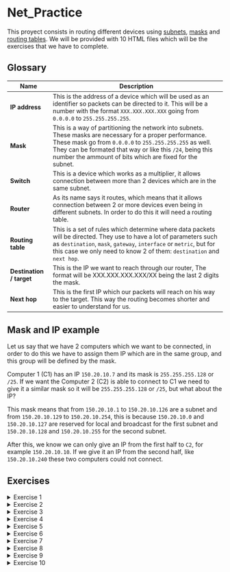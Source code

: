 # Net_Practice
This proyect consists in routing different devices using [subnets](https://en.wikipedia.org/wiki/Subnetwork), [masks](https://condor.depaul.edu/sjost/361/materials/SubnetMask.html) and [routing tables](https://en.wikipedia.org/wiki/Routing_table).
We will be provided with 10 HTML files which will be the exercises that we have to complete.

## Glossary

| Name | Description |
|------|------------|
| **IP address**    | This is the address of a device which will be used as an identifier so packets can be directed to it. This will be a number with the format `XXX.XXX.XXX.XXX` going from `0.0.0.0` to `255.255.255.255`. |
| **Mask**       | This is a way of partitioning the network into subnets. These masks are necessary for a proper performance. These mask go from `0.0.0.0` to `255.255.255.255` as well. They can be formated that way or like this `/24`, being this number the ammount of bits which are fixed for the subnet. |
| **Switch**     | This is a device which works as a multiplier, it allows connection between more than 2 devices which are in the same subnet. |
| **Router**     | As its name says it routes, which means that it allows connection between 2 or more devices even being in different subnets. In order to do this it will need a routing table. |
| **Routing table**        | This is a set of rules which determine where data packets will be directed. They use to have a lot of parameters such as `destination`, `mask`, `gateway`, `interface` or `metric`, but for this case we only need to know 2 of them: `destination` and `next hop`. |
| **Destination / target** | This is the IP we want to reach through our router, The format will be XXX.XXX.XXX.XXX/XX being the last 2 digits the mask. |
| **Next hop**             | This is the first IP which our packets will reach on his way to the target. This way the routing becomes shorter and easier to understand for us. |

## Mask and IP example

Let us say that we have 2 computers which we want to be connected, in order to do this we have to assign them IP which are in the same group, and this group will be defined by the mask.

Computer 1 (C1) has an IP `150.20.10.7` and its mask is `255.255.255.128` or `/25`. If we want the Computer 2 (C2) is able to connect to C1 we need to give it a similar mask so it will be `255.255.255.128` or `/25`, but what about the IP?

This mask means that from `150.20.10.1` to `150.20.10.126` are a subnet and from `150.20.10.129` to `150.20.10.254`, this is because `150.20.10.0` and `150.20.10.127` are reserved for local and broadcast for the first subnet and `150.20.10.128` and `150.20.10.255` for the second subnet.

After this, we know we can only give an IP from the first half to <code>C2</code>, for example `150.20.10.10`. If we give it an IP from the second half, like `150.20.10.240` these two computers could not connect.

## Exercises

<details>
  
  <summary>Exercise 1</summary>
  </br>
  In this exercise we have 2 pairs of computers that we want to connect, all of them have a locked mask, so we have to assign a proper IP in order to connect.
  
  - <code>A</code> has a mask <code>255.255.255.0</code> so the first 3 bytes must be equal to <code>B</code> IP and we can give any number to the last byte between 1-254, obviously avoiding the IP taken by B1, for example <code>104.96.23.250</code>.
  - <code>D</code> has a mask <code>255.255.0.0</code> so the first 2 bytes must be equal to <code>C</code> IP and we can give any number to the last 2 bytes between 1-254, obviously avoiding the IP taken by <code>C</code>, for example <code>211.191.1.74</code>.
  
  ![](/sol_img/Level_1.png)
 </details>

<details>
  
  <summary>Exercise 2</summary>
  </br>
  In this exercise we have 2 pairs of computers that we want to connect, 3 of them have a locked mask, so we have to assign a proper mask and IP in order to connect them.
  
  The masks must be similar between the computers we want to connect and the IP must be in the same group.
  
  - <code>B</code> needs the mask of <code>A</code> so we will give it <code>255.255.255.224</code> or <code>/27</code>.
  - <code>A</code> needs an IP in the same group of <code>B</code> so we will give it one in its group, for example <code>192.168.98.221</code>.
  - <code>C</code> and <code>D</code> have their mask locked and because they can only have 4 IP in a group and 2 of them are reserved we need to give them 2 IP which are adjacent and are not reserved, for example <code>192.168.98.1</code> and <code>192.168.98.2</code>.
  
  ![](/sol_img/Level_2.png)
 </details>

<details>
  
  <summary>Exercise 3</summary>
  </br>
  In this exercise we have 3 computers connected by a switch, as it is explained earlier, a switch works as a multiplier so it allows connection between more than 2 devices, but all of them must be able to connect as usual (their IP must be in the same subnet).
  
  The masks must be similar to C which is locked, and it let us a 128 IP range for the subnet.
  
  - <code>A</code> has its IP locked so the rest of them must be in the same group. Since it is in the first half of <code>104.198.14.X</code> all of them must be between 1 and 126.
  
  ![](/sol_img/Level_3.png)
 </details>
 
 <details>
  
  <summary>Exercise 4</summary>
  </br>
  In this exercise we have 2 computers connected by a switch to a router, as it is explained earlier, a router allows connection between more than one devices even if they are not in the same subnet.
  
  We have to use similar IPs to <code>A</code>, but some of them are taken by the router subnet:
  - <code>R2</code> takes from <code>82.168.118.0</code> to <code>82.168.118.127</code>.
  - <code>R3</code> takes from <code>82.168.118.198</code> to <code>82.168.118.255</code>.
  It only let us from <code>82.168.118.128</code> to <code>82.168.118.197</code> so we will give <code>R1</code> and <code>B1</code> IPs in that range, for example <code>82.168.118.130</code> and <code>82.168.118.133</code>, and will set the mask to <code>/26</code> or <code>255.255.255.192</code>
  
  ![](/sol_img/Level_4.png)
  
 </details>
 
 <details>
  
  <summary>Exercise 5</summary>
  </br>
  In this exercise we have 2 computers connected by a router, but, in this case we need to set the routing tables. These routing tables only have 2 parameters, the target (left) and the next hop (right).
  
- <code>R2</code> and <code>B</code> must have the same mask. Its IPs must be in the same group, for example <code>139.181.194.252</code>.
- <code>R1</code> and <code>A</code> must have the same mask. Its IPs must be in the same group, for example <code>39.31.71.121</code>.
- The routing table <code>B</code> must have <code>R2</code> IP as next hop.
- The routing table <code>A</code> must have <code>R1</code> IP as next hop and <code>B1</code> IP as target, with the following format <code>XXX.XXX.XXX.XXX/YY</code>, being <code>X</code> the IP and <code>Y</code> the mask.
  
  ![](/sol_img/Level_5.png)
 </details>
 
 <details>
  
  <summary>Exercise 6</summary>
  </br>
  In this exercise we have 1 computers connected by a switch to a router, which connects to the Internet.
  
  - Since <code>R2</code> has a fixed IP and mask we already know its subnet, being <code>163.172.250.0</code> - <code>163.172.250.15</code>.
  - We can set <code>A1</code> mask to <code>255.255.255.128</code> or <code>/25</code> because it is connected to <code>R1</code>.
  - Now let us give <code>R1</code> an IP which is can connect to <code>A1</code>.
  - Internet target must be <code>A1</code> IP and its mask, being <code>67.130.151.227/25</code>.
  - Because <code>R</code> next hop is an IP from R1 subnet we know that its target must be in that way so we set the Internet IP as target.
  - Finally let us set the <code>A</code> routing table, being the target <code>8.8.8.8/16</code>, <code>0.0.0.0/0</code> or <code>default</code>.
  
  ![](/sol_img/Level_6.png)
 </details>

 <details>
  
  <summary>Exercise 7</summary>
  </br>
  In this exercise we have 2 computers connected by 2 routers. <code>R11</code> and <code>R12</code> IPs are locked so we have to work around that. In this exercise we could give almost any size of mask, but I will use <code>255.255.255.128</code> (feel free to try other options).
  
  - Because all the masks will be the same we will set them all now.
  - Now, <code>A1</code> IP must be in the <code>R11</code> subnet so we will give it <code>119.198.14.2</code>, and we already know its next hop so we will set it to <code>R11</code> IP. 
  - Same for <code>R21</code> and <code>R12</code> so we will set <code>R21</code> IP to <code>119.198.14.249</code>, now we can set <code>R1</code> next hop to this IP too.
  - For <code>R22</code> and <code>C1</code> we can use any IP we want except <code>119.198.14.X</code> since all of them are in use. We will use <code>119.198.16.19</code> and <code>119.198.16.20</code>.
  - Now we just have to set <code>A</code> routing table, giving it <code>C1</code> IP, and same for <code>R1</code>.
  - <code>R2</code> and <code>C1</code> will have <code>A1</code> IP as target and their corresponding next hops.
  
  ![](/sol_img/Level_7.png)
 </details>

 <details>
  
  <summary>Exercise 8</summary>
  </br>
  In this exercise we have 2 computers connected by 1 router, this one connects to a second router which connects to the Internet.
  
  - Since we have <code>R12</code> mask and IP locked we can set Internet routing table with this IP.
  - Now, using the next hop in <code>R2</code> routing table we can set <code>R13</code> IP.
  - Let us set R23 mask to <code>255.255.255.240</code> or <code>/28</code> so it can connect to <code>D1</code>.
  - <code>R2</code> <code>C</code> and <code>D</code> routing tables will connect to the Internet so let us give them <code>default</code> or <code>0.0.0.0/0</code> as target.
  - Because the internet will only connect to <code>157.229.44.0</code> IPs, all of our IPs must be in that range so we will set the rest of our masks to <code>/30</code> or <code>255.255.255.252</code> since we only need 2 IPs for each subnet.
  - Now, <code>R21</code> must have <code>157.229.44.61</code> as IP since it is the only one in <code>R13</code> subnet.
  - After this we can set <code>R1</code> routing table, giving it <code>157.229.44.61</code> as next hop and <code>157.229.44.0/26</code> as target, since it is the same as the Internet target.
  - There are only 4 IP left to set so let us give them some that are in the same subnet to each pair, for example, <code>157.229.44.1</code> and <code>157.229.44.2</code> for <code>R23</code> and <code>D1</code>; and <code>157.229.44.21</code> and <code>157.229.44.22</code> for <code>R22</code> and <code>C1</code>.
  - Finally let us set <code>C</code> and <code>D</code> next hop.
  
  ![](/sol_img/Level_8.png)
 </details>
 
  <details>
  
  <summary>Exercise 9</summary>
  </br>
  Because this exercise is longer, harder and needs a lot of connections I recommend to try getting an OK in each goal, one by one.
  
  - Firtly let us set a few IPs and masks that we already know.
  - <code>R23</code> IP must be the one in <code>D</code> next hop.
  - <code>D1</code> mask must be the same as <code>R23</code>.
  - <code>A1</code> and <code>B1</code> masks must be the same as <code>R11</code>.
  - <code>R13</code> mask must be the same as <code>R21</code>.
  - Now we have to connect <code>A1</code> and <code>B1</code>, but this is kind of tricky, because <code>A1</code> will be connected to the internet so its IP cannot be <code>192.168.X.X</code>, so let us set them to <code>192.18.14.3</code> and <code>192.18.14.5</code>, and since we will need it later let us set <code>R11</code> to <code>192.18.14.1</code>.
  - After this, we need to connect <code>C1</code> and <code>D1</code>. These two have a similar problem, since <code>10.0.0.0</code> cannot connect to the Internet either so we will set <code>C1</code> to <code>15.0.0.1</code>, we do not need to change its mask so we will set <code>R22</code> IP to <code>15.0.0.254</code> and now change <code>C</code> next hop to the same IP.
  - We need to set <code>D</code> to an IP in the <code>R23</code> subnet, for example <code>73.55.47.173</code>. But in order to connect <code>D</code> to <code>C</code> (and the Internet later) we will set its target as <code>default</code> or <code>0.0.0.0/0</code>.
  - Let us go for the next goal, now <code>A</code> must connect to the Internet so we will change its routing table, setting its next hop as <code>R11</code> IP and its target as <code>default</code> or <code>0.0.0.0/0</code>. In order to get connection back from the Internet we must set its routing table to connect to our computer. Let us set the first target to <code>192.18.14.0/24</code> so it can connect to all this subnet.
  - Now <code>A</code> must connect to <code>D</code>. In order to do this we must set <code>R1</code> routing table properly. Let us set its first target to <code>D1</code> IP and set all its next hops to <code>R21</code> IP. In addition to this let us set <code>R13</code> IP to <code>50.81.18.254</code> so it can connect to <code>R21</code>. To get reverse way let us set <code>R2</code> next hop to <code>R13</code> IP.
  - Two goals left. Now <code>B</code> needs to connect to <code>C</code>. Firstly let us set its route as <code>C</code> IP and its next hop as <code>R11</code> IP.
  - Next, we need to set <code>R1</code> routing table so it can connect to <code>C</code>. In order to do this let us change its second target to <code>C1</code> IP.
  - Lastly we just need to change Internet routing table, setting its second target as <code>C1</code> IP.
  
  ![](/sol_img/Level_9.png)
 </details>
 
   <details>
  
  <summary>Exercise 10</summary>
  </br>
  This exercise seems difficult but it is quite simple, since there are only a few gaps to set.
  
  - Firstly let us set <code>R23</code> IP to <code>H4</code> next hop, and its mask to <code>H41</code> mask.
  - Let us set <code>R13</code> mask to <code>R21</code> mask.
  - Let us set <code>H21</code> and <code>H22</code> masks to <code>R11</code> mask.
  - We want all our IPs to be in <code>162.146.1.X</code> range, so let us change <code>H21</code> IP to, for example, <code>162.146.1.3</code>.
  - Now let us set <code>R22</code> and <code>H31</code> IPs to, for example, <code>162.146.1.193</code> and <code>162.146.1.194</code>. And let us set their masks to <code>/27</code> or <code>255.255.255.224</code>
  - Lastly let us set R1 routing table to <code>162.146.1.0/24</code> so it can connect to all our IPs and same for the Internet routing table
  
  ![](/sol_img/Level_10.png)
 </details>
